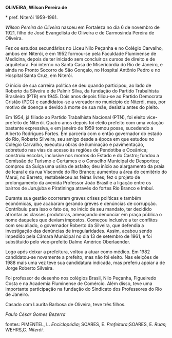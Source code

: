 **OLIVEIRA, Wilson Pereira de**

\* pref. Niterói 1959-1961.

*Wilson Pereira de Oliveira* nasceu em Fortaleza no dia 6 de novembro de
1921, filho de José Evangelista de Oliveira e de Carmosinda Pereira de
Oliveira.

Fez os estudos secundários no Liceu Nilo Peçanha e no Colégio Carvalho,
ambos em Niterói, e em 1952 formou-se pela Faculdade Fluminense de
Medicina, depois de ter iniciado sem concluir os cursos de direito e de
arquitetura. Foi interno na Santa Casa de Misericórdia do Rio de
Janeiro, e ainda no Pronto Socorro de São Gonçalo, no Hospital Antônio
Pedro e no Hospital Santa Cruz, em Niterói.

O início de sua carreira política se deu quando participou, ao lado de
Roberto da Silveira e de Palmir Silva, da fundação do Partido
Trabalhista Brasileiro (PTB) em 1945. Dois anos depois filiou-se ao
Partido Democrata Cristão (PDC) e candidatou-se a vereador no município
de Niterói, mas, por motivo de doença e devido à morte de sua mãe,
desistiu antes do pleito.

Em 1954, já filiado ao Partido Trabalhista Nacional (PTN), foi eleito
vice-prefeito de Niterói. Quatro anos depois foi eleito prefeito com uma
votação bastante expressiva, e em janeiro de 1959 tomou posse, sucedendo
a Alberto Rodrigues Fortes. Em parceria com o então governador do estado
do Rio, Roberto Silveira, seu amigo desde a época em que estudou no
Colégio Carvalho, executou obras de iluminação e pavimentação, sobretudo
nas vias de acesso às regiões de Pendotiba e Oceânica; construiu
escolas, inclusive nos morros do Estado e do Castro; fundou a Comissão
de Turismo e Certames e o Conselho Municipal de Desportos; comprou da
Suíça uma usina de asfalto; deu início ao alargamento da praia de Icaraí
e da rua Visconde do Rio Branco; aumentou a área do cemitério do Maruí,
no Barreto; restabeleceu as feiras livres; fez o projeto de
prolongamento da avenida Professor João Brasil e a ligação entre os
bairros de Jurujuba e Piratininga através do fortes Rio Branco e Imbuí.

Durante sua gestão ocorreram graves crises políticas e também
econômicas, que acabaram gerando greves e denúncias de corrupção.
Contribuiu para isso o fato de, no início de seu mandato, ter decidido
afrontar as classes produtoras, ameaçando denunciar em praça pública o
nome daqueles que deviam impostos. Começou inclusive a ter conflitos com
seu aliado, o governador Roberto da Silveira, que defendia a
investigação das denúncias de irregularidades. Assim, acabou sendo
impedido pela Câmara Municipal no dia 13 de setembro de 1961, e foi
substituído pelo vice-prefeito Dalmo Américo Oberlaender.

Logo após deixar a prefeitura, voltou a atuar como médico. Em 1982
candidatou-se novamente a prefeito, mas não foi eleito. Nas eleições de
1988 mais uma vez teve sua candidatura indicada, mas preferiu apoiar a
de Jorge Roberto Silveira.

Foi professor de desenho nos colégios Brasil, Nilo Peçanha, Figueiredo
Costa e na Academia Fluminense de Comércio. Além disso, teve uma
importante participação na fundação do Sindicato dos Professores do Rio
de Janeiro.

Casado com Laurita Barbosa de Oliveira, teve três filhos.

*Paulo César Gomes Bezerra*

fontes: PIMENTEL, L. *Enciclopédia*; SOARES, E. *Prefeitura*;SOARES, E.
*Ruas*; WEHRS,C. *Niterói*.
